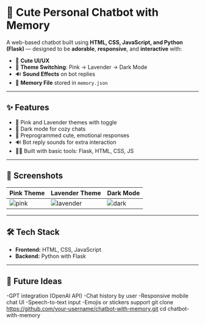 # 💖 Cute Personal Chatbot with Memory

A web-based chatbot built using **HTML, CSS, JavaScript, and Python (Flask)** — designed to be **adorable**, **responsive**, and **interactive** with:

- 🌸 **Cute UI/UX**
- 🌈 **Theme Switching**: Pink → Lavender → Dark Mode
- 🔊 **Sound Effects** on bot replies
- 🧠 **Memory File** stored in `memory.json`

---

## ✨ Features

- 🎀 Pink and Lavender themes with toggle
- 🌙 Dark mode for cozy chats
- 💬 Preprogrammed cute, emotional responses
- 🔊 Bot reply sounds for extra interaction
- 👩‍💻 Built with basic tools: Flask, HTML, CSS, JS

---

## 📸 Screenshots

| Pink Theme | Lavender Theme | Dark Mode |
|------------|----------------|-----------|
| ![pink](https://via.placeholder.com/200x100/ffe6f0/000?text=Pink+Theme) | ![lavender](https://via.placeholder.com/200x100/e6e6fa/000?text=Lavender) | ![dark](https://via.placeholder.com/200x100/1c1c1c/fff?text=Dark+Mode) |

---

## 🛠 Tech Stack

- **Frontend:** HTML, CSS, JavaScript
- **Backend:** Python with Flask

---

## 🧠 Future Ideas
-GPT integration (OpenAI API)
-Chat history by user
-Responsive mobile chat UI
-Speech-to-text input
-Emojis or stickers support
git clone https://github.com/your-username/chatbot-with-memory.git
cd chatbot-with-memory
